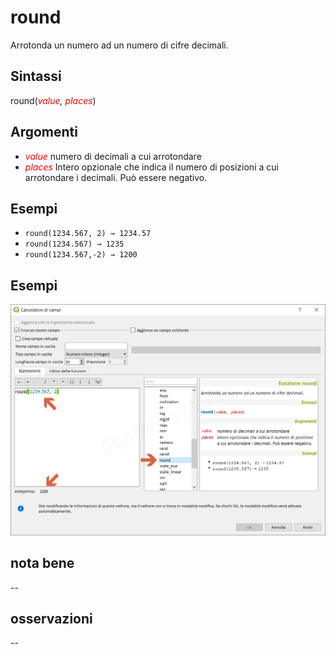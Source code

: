 # round

Arrotonda un numero ad un numero di cifre decimali.

## Sintassi

round(_<span style="color:red;">value</span>, <span style="color:red;">places</span>_)

## Argomenti

* _<span style="color:red;">value<span style="color:red;">_ numero di decimali a cui arrotondare
* _<span style="color:red;">places</span>_ Intero opzionale che indica il numero di posizioni a cui arrotondare i decimali. Può essere negativo.

## Esempi

* `round(1234.567, 2) → 1234.57`
* `round(1234.567) → 1235`
* `round(1234.567,-2) → 1200`

## Esempi

![](/img/matematica/round/round1.png)

## nota bene

--

## osservazioni

--
